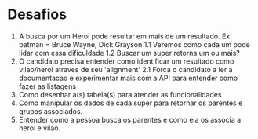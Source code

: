 # Desafios

1. A busca por um Heroi pode resultar em mais de um resultado. Ex: batman = Bruce Wayne, Dick Grayson
    1.1 Veremos como cada um pode lidar com essa dificuldade
    1.2 Buscar um super retorna um ou mais?
2. O candidato precisa entender como identificar um resultado como vilao/heroi atraves de seu 'alignment'
    2.1 Forca o candidato a ler a documentacao e experimentar mais com a API para entender como fazer as listagens
3. Como desenhar a(s) tabela(s) para atender as funcionalidades
4. Como manipular os dados de cada super para retornar os parentes e grupos associados.
5. Entender como a pessoa busca os parentes e como ela os associa a heroi e vilao.